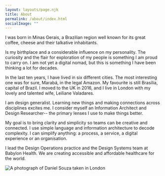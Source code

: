 ```yaml
---
layout: layouts/page.njk
title: About
permalink: /about/index.html
socialImage: ""
---
```

I was born in Minas Gerais, a Brazilian region well known for its great coffee, cheese and their talkative inhabitants. 

Is my birthplace and a considerable influence on my personality. The curiosity and the flair for exploration of my people is something I am proud to carry on. I am not yet a digital nomad, but this is something I have been thinking a lot for decades.  

In the last ten years, I have lived in six different cities. The most interesting one was for sure, Marabá, in the legal Amazon. My favourite is still Brasília, capital of Brazil. I moved to the UK in 2016, and I live in London with my lovely and talented wife, Leiliane Valadares.  

I am design generalist. Learning new things and making connections across disciplines excites me. I consider myself an Information Architect and Design Researcher-- the primary lenses I use to make things better. 

My goal is to bring clarity and simplicity so teams can be creative and connected. I use simple language and information architecture to decode complexity. I can simplify anything: a process, a service, a digital experience or an organisation.

I lead the Design Operations practice and the Design Systems team at Babylon Health. We are creating accessible and affordable healthcare for the world.

![A photograph of Daniel Souza taken in London](/images/daniel_souza_photo.jpg "A photograph of Daniel Souza ")